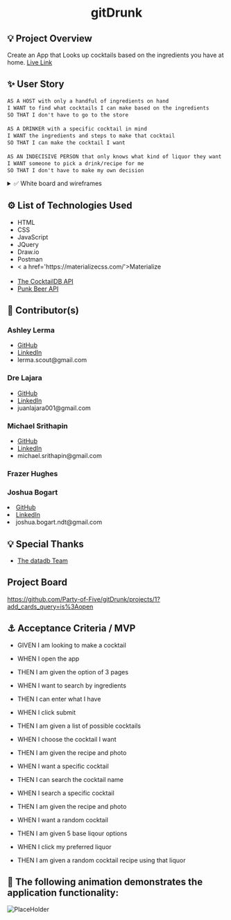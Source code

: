 <h1 align='center'>gitDrunk</h1>
<h2>💡 Project Overview</h2>
<p>Create an App that Looks up cocktails based on the ingredients you have at home.
<a href='https://party-of-five.github.io/gitDrunk/' target='_blank'>Live Link</a>
</p>

<h2>✨ User Story</h2>

```
AS A HOST with only a handful of ingredients on hand
I WANT to find what cocktails I can make based on the ingredients
SO THAT I don't have to go to the store

AS A DRINKER with a specific cocktail in mind
I WANT the ingredients and steps to make that cocktail
SO THAT I can make the cocktail I want

AS AN INDECISIVE PERSON that only knows what kind of liquor they want
I WANT someone to pick a drink/recipe for me
SO THAT I don't have to make my own decision 
```

<details>
<summary>✅ White board and wireframes</summary>
<img src="./assets/img/GitDrunk1.PNG">
<img src="./assets/img/GitDrunk2.PNG">
<img src="./assets/img/GitDrunk3.PNG">
<img src="./assets/img/GitDrunk4.PNG">
</details>

<h2>⚙️ List of Technologies Used</h2>
<ul>
    <li>HTML</li>
    <li>CSS</li>
    <li>JavaScript</li>
    <li>JQuery</li>
    <li>Draw.io</li>
    <li>Postman</li>
    <li>< a href='https://materializecss.com/'>Materialize</a></li>
    <br/>
    <li><a href='https://www.thecocktaildb.com/api.php' target='_blank'>The CocktailDB API</a></li>
    <li><a href='https://api.punkapi.com/v2/beers' target='_blank'>Punk Beer API</a></li>

</ul>
<h2>📓 Contributor(s)</h2>

<h3>Ashley Lerma</h3>
<ul>
    <li><a href='https://github.com/AshleyLerma?tab=repositories' target='_blank'>GitHub</a></li> 
    <li><a href='https://www.linkedin.com/in/ashleylerma/' target='_blank'>LinkedIn</a></li> 
    <li>lerma.scout@gmail.com</li> 
</ul>
<h3>Dre Lajara</h3>
<ul>
    <li><a href='https://github.com/juanlajara/juanlajara.github.io' target='_blank'>GitHub</a></li>
    <li><a href='https://www.linkedin.com/in/juan-andres-lajara-179a8442' target='_blank'>LinkedIn</a></li>
    <li>juanlajara001@gmail.com</li>
</ul>
<h3>Michael Srithapin</h3>
<ul>
    <li><a href='https://github.com/Cranekick50?tab=repositories'>GitHub</a></li>
    <li><a href='https://www.linkedin.com/in/michael-srithapin-84a07438/' target='_blank'>LinkedIn</a></li>
    <li>michael.srithapin@gmail.com</li>
</ul>
<h3>Frazer Hughes</h3>
<h3>Joshua Bogart</h3>
    <li><a href='https://github.com/joshuabogart?tab=repositories' target='_blank'>GitHub</a></li> 
    <li><a href='https://www.linkedin.com/in/joshua-bogart-97026b117/' target='_blank'>LinkedIn</a></li> 
    <li>joshua.bogart.ndt@gmail.com</li>

<h2>💡 Special Thanks</h2>
<ul>
    <li><a href='https://www.patreon.com/thedatadb' target='_blank'>The datadb Team </a></li>
</ul>
<h2> Project Board</h2>

https://github.com/Party-of-Five/gitDrunk/projects/1?add_cards_query=is%3Aopen

<h2>⚓ Acceptance Criteria / MVP</h2>

- GIVEN I am looking to make a cocktail
- WHEN I open the app
- THEN I am given the option of 3 pages 

- WHEN I want to search by ingredients
- THEN I can enter what I have 

- WHEN I click submit
- THEN I am given a list of possible cocktails

- WHEN I choose the cocktail I want
- THEN I am given the recipe and photo

- WHEN I want a specific cocktail
- THEN I can search the cocktail name

- WHEN I search a specific cocktail
- THEN I am given the recipe and photo

- WHEN I want a random cocktail
- THEN I am given 5 base liqour options

- WHEN I click my preferred liquor
- THEN I am given a random cocktail recipe using that liquor 

<h2>🎉 The following animation demonstrates the application functionality:</h2>

![PlaceHolder](TBD)
